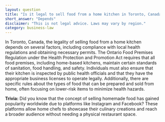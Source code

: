 ```yaml
---
layout: question
title: "Is it legal to sell food from a home kitchen in Toronto, Canada?"
short_answer: "Depends"
disclaimer: "This is not legal advice. Laws may vary by region."
category: business-law
---
```

In Toronto, Canada, the legality of selling food from a home kitchen depends on several factors, including compliance with local health regulations and obtaining necessary permits. The Ontario Food Premises Regulation under the Health Protection and Promotion Act requires that all food premises, including home-based kitchens, maintain certain standards of sanitation, food handling, and safety. Individuals must also ensure that their kitchen is inspected by public health officials and that they have the appropriate business licenses to operate legally. Additionally, there are specific rules about the types of food that can be prepared and sold from home, often focusing on lower-risk items to minimize health hazards.

**Trivia:** Did you know that the concept of selling homemade food has gained popularity worldwide due to platforms like Instagram and Facebook? These platforms allow home chefs to showcase their culinary creations and reach a broader audience without needing a physical restaurant space.
